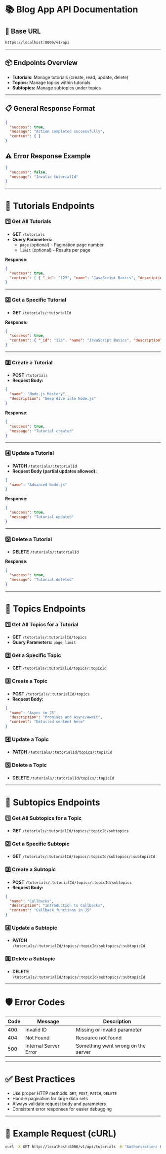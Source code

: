 # 📚 Blog App API Documentation

## 🚀 Base URL
```
https://localhost:8000/v1/api
```

---

## 📦 Endpoints Overview
- **Tutorials:** Manage tutorials (create, read, update, delete)
- **Topics:** Manage topics within tutorials
- **Subtopics:** Manage subtopics under topics

---

## 📋 General Response Format
```json
{
  "success": true,
  "message": "Action completed successfully",
  "content": { }                             
}
```

## ⚠️ Error Response Example
```json
{
  "success": false,
  "message": "Invalid tutorialId"
}
```

---

# 📗 Tutorials Endpoints

### 1️⃣ Get All Tutorials
- **GET** `/tutorials`
- **Query Parameters:**
  - `page` (optional) - Pagination page number
  - `limit` (optional) - Results per page

**Response:**
```json
{
  "success": true,
  "content": [ { "_id": "123", "name": "JavaScript Basics", "description": "Learn JS" } ]
}
```

---

### 2️⃣ Get a Specific Tutorial
- **GET** `/tutorials/:tutorialId`

**Response:**
```json
{
  "success": true,
  "content": { "_id": "123", "name": "JavaScript Basics", "description": "Learn JS" }
}
```

---

### 3️⃣ Create a Tutorial
- **POST** `/tutorials`
- **Request Body:**
```json
{
  "name": "Node.js Mastery",
  "description": "Deep dive into Node.js"
}
```
**Response:**
```json
{
  "success": true,
  "message": "Tutorial created"
}
```

---

### 4️⃣ Update a Tutorial
- **PATCH** `/tutorials/:tutorialId`
- **Request Body (partial updates allowed):**
```json
{
  "name": "Advanced Node.js"
}
```

**Response:**
```json
{
  "success": true,
  "message": "Tutorial updated"
}
```

---

### 5️⃣ Delete a Tutorial
- **DELETE** `/tutorials/:tutorialId`

**Response:**
```json
{
  "success": true,
  "message": "Tutorial deleted"
}
```

---

# 📘 Topics Endpoints

### 1️⃣ Get All Topics for a Tutorial
- **GET** `/tutorials/:tutorialId/topics`
- **Query Parameters:** `page`, `limit`

### 2️⃣ Get a Specific Topic
- **GET** `/tutorials/:tutorialId/topics/:topicId`

### 3️⃣ Create a Topic
- **POST** `/tutorials/:tutorialId/topics`
- **Request Body:**
```json
{
  "name": "Async in JS",
  "description": "Promises and Async/Await",
  "content": "Detailed content here"
}
```

### 4️⃣ Update a Topic
- **PATCH** `/tutorials/:tutorialId/topics/:topicId`

### 5️⃣ Delete a Topic
- **DELETE** `/tutorials/:tutorialId/topics/:topicId`

---

# 📙 Subtopics Endpoints

### 1️⃣ Get All Subtopics for a Topic
- **GET** `/tutorials/:tutorialId/topics/:topicId/subtopics`

### 2️⃣ Get a Specific Subtopic
- **GET** `/tutorials/:tutorialId/topics/:topicId/subtopics/:subtopicId`

### 3️⃣ Create a Subtopic
- **POST** `/tutorials/:tutorialId/topics/:topicId/subtopics`
- **Request Body:**
```json
{
  "name": "Callbacks",
  "description": "Introduction to Callbacks",
  "content": "Callback functions in JS"
}
```

### 4️⃣ Update a Subtopic
- **PATCH** `/tutorials/:tutorialId/topics/:topicId/subtopics/:subtopicId`

### 5️⃣ Delete a Subtopic
- **DELETE** `/tutorials/:tutorialId/topics/:topicId/subtopics/:subtopicId`

---

# 🛡️ Error Codes
| Code | Message                  | Description                      |
|------|---------------------------|----------------------------------|
| 400  | Invalid ID                | Missing or invalid parameter     |
| 404  | Not Found                 | Resource not found               |
| 500  | Internal Server Error     | Something went wrong on the server |

---

# ✅ Best Practices
- Use proper HTTP methods: `GET`, `POST`, `PATCH`, `DELETE`
- Handle pagination for large data sets
- Always validate request body and parameters
- Consistent error responses for easier debugging

---

# 🔗 Example Request (cURL)
```bash
curl -X GET http://localhost:8000/v1/api/tutorials -H "Authorization: Bearer <token>"
```

